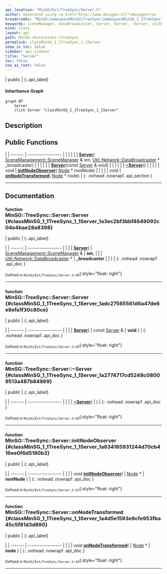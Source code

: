 ```yaml
---
api_location: "MinSG/Ext/TreeSync/Server.h"
author: Generated using <a href="http://www.doxygen.nl/">Doxygen</a>
breadcrumbs: "MinSG:namespaceMinSG|TreeSync:namespaceMinSG_1_1TreeSync"
keywords: sceneManager, dataBroadcaster, Server, Server, ~Server, initNodeObserver, onNodeTransformed
kind: class
layout: api
path: MinSG->Extensions->TreeSync
permalink: classMinSG_1_1TreeSync_1_1Server
show_in_toc: false
sidebar: api_sidebar
title: "Server"
toc: false
use_as_root: false
---
```


| public |
{:.api_label}

#### Inheritance Graph

```mermaid
graph BT
	Server
	click Server "classMinSG_1_1TreeSync_1_1Server"
```

## Description





## Public Functions

|
| ------: | ----------------- |
|  | |
|  | **[Server](#classMinSG_1_1TreeSync_1_1Server_1a3ec2bf3bbf4649092c04e4bae28a8398)**( [SceneManagement::SceneManager](classMinSG_1_1SceneManagement_1_1SceneManager) & sm,  [Util::Network::DataBroadcaster](classUtil_1_1Network_1_1DataBroadcaster) * _broadcaster) |
|  | |
|  | **[Server](#classMinSG_1_1TreeSync_1_1Server_1adc27565561d6a47de6e8efa1f30c80ce)**(const [Server](classMinSG_1_1TreeSync_1_1Server) & void) |
|  | |
|  | **[~Server](#classMinSG_1_1TreeSync_1_1Server_1a2774717cd5248c08009513a487b84869)**() |
|  | |
| void | **[initNodeObserver](#classMinSG_1_1TreeSync_1_1Server_1a634185931244d70cb416ee0f6d5180b3)**( [Node](classMinSG_1_1Node) * rootNode) |
|  | |
| void | **[onNodeTransformed](#classMinSG_1_1TreeSync_1_1Server_1a4d5e1593e9cfe953fba45c5f81d3d890)**( [Node](classMinSG_1_1Node) * node) |
{: .nohead .nowrap1 .api_section }


-------------------------------------------------------------------

## Documentation

### <small>function</small><br/> MinSG::TreeSync::Server::Server {#classMinSG_1_1TreeSync_1_1Server_1a3ec2bf3bbf4649092c04e4bae28a8398}

| public |
{:.api_label}

|
| ------: | ----------------- |
|  |
|  **[Server](#classMinSG_1_1TreeSync_1_1Server_1a3ec2bf3bbf4649092c04e4bae28a8398)**( |  [SceneManagement::SceneManager](classMinSG_1_1SceneManagement_1_1SceneManager) & | **sm**, |
| |  [Util::Network::DataBroadcaster](classUtil_1_1Network_1_1DataBroadcaster) * | **_broadcaster** |
|   ) |
{: .nohead .nowrap1 .api_doc }





<sub>Defined in `MinSG/Ext/TreeSync/Server.h:48`</sub>{:style="float: right"}

-------------------------------------------------------------------

### <small>function</small><br/> MinSG::TreeSync::Server::Server {#classMinSG_1_1TreeSync_1_1Server_1adc27565561d6a47de6e8efa1f30c80ce}

| public |
{:.api_label}

|
| ------: | ----------------- |
|  |
|  **[Server](#classMinSG_1_1TreeSync_1_1Server_1adc27565561d6a47de6e8efa1f30c80ce)**( | const [Server](classMinSG_1_1TreeSync_1_1Server) & | **void** ) |
{: .nohead .nowrap1 .api_doc }





<sub>Defined in `MinSG/Ext/TreeSync/Server.h:49`</sub>{:style="float: right"}

-------------------------------------------------------------------

### <small>function</small><br/> MinSG::TreeSync::Server::~Server {#classMinSG_1_1TreeSync_1_1Server_1a2774717cd5248c08009513a487b84869}

| public |
{:.api_label}

|
| ------: | ----------------- |
|  |
|  **[~Server](#classMinSG_1_1TreeSync_1_1Server_1a2774717cd5248c08009513a487b84869)**( |  ) |
{: .nohead .nowrap1 .api_doc }





<sub>Defined in `MinSG/Ext/TreeSync/Server.h:50`</sub>{:style="float: right"}

-------------------------------------------------------------------

### <small>function</small><br/> MinSG::TreeSync::Server::initNodeObserver {#classMinSG_1_1TreeSync_1_1Server_1a634185931244d70cb416ee0f6d5180b3}

| public |
{:.api_label}

|
| ------: | ----------------- |
|  |
| void **[initNodeObserver](#classMinSG_1_1TreeSync_1_1Server_1a634185931244d70cb416ee0f6d5180b3)**( |  [Node](classMinSG_1_1Node) * | **rootNode** ) |
{: .nohead .nowrap1 .api_doc }





<sub>Defined in `MinSG/Ext/TreeSync/Server.h:53`</sub>{:style="float: right"}

-------------------------------------------------------------------

### <small>function</small><br/> MinSG::TreeSync::Server::onNodeTransformed {#classMinSG_1_1TreeSync_1_1Server_1a4d5e1593e9cfe953fba45c5f81d3d890}

| public |
{:.api_label}

|
| ------: | ----------------- |
|  |
| void **[onNodeTransformed](#classMinSG_1_1TreeSync_1_1Server_1a4d5e1593e9cfe953fba45c5f81d3d890)**( |  [Node](classMinSG_1_1Node) * | **node** ) |
{: .nohead .nowrap1 .api_doc }





<sub>Defined in `MinSG/Ext/TreeSync/Server.h:54`</sub>{:style="float: right"}

-------------------------------------------------------------------

